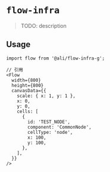 # `flow-infra`

> TODO: description

## Usage

```
import flow from '@ali/flow-infra-g';

// 引用
<Flow
  width={800}
  height={800}
  canvasData={{
    scale: { x: 1, y: 1 },
    x: 0,
    y: 0,
    cells: [
      {
        id: 'TEST_NODE',
        component: 'CommonNode',
        cellType: 'node',
        x: 100,
        y: 100,
      },
    ],
  }}
/>
```
